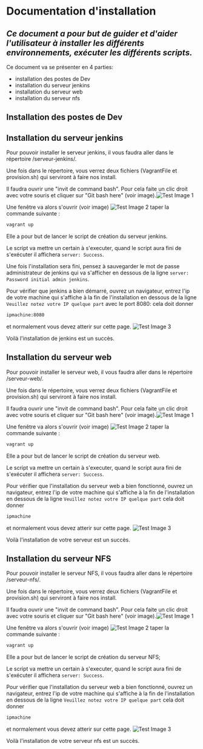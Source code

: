 # Documentation d'installation

## _Ce document a pour but de guider et d'aider l'utilisateur à installer les différents environnements, exécuter les différents scripts._

Ce document va se présenter en 4 parties:
- installation des postes de Dev
- installation du serveur jenkins
- installation du serveur web
- installation du serveur nfs

## Installation des postes de Dev

## Installation du serveur jenkins

Pour pouvoir installer le serveur jenkins, il vous faudra aller dans le répertoire /serveur-jenkins/. 

Une fois dans le répertoire, vous verrez deux fichiers (VagrantFile et provision.sh) qui serviront à faire nos install.

Il faudra ouvrir une "invit de command bash". Pour cela faite un clic droit avec votre souris et cliquer sur "Git bash here" (voir image).![Test Image 1](img/Capture_serveur-jenkins.png)

Une fenêtre va alors s'ouvrir (voir image) ![Test Image 2](img/Capture_serveur-jenkins_bash.png) taper la commande suivante :
```sh
vagrant up
```

Elle a pour but de lancer le script de création du serveur jenkins.

Le script va mettre un certain à s'executer, quand le script aura fini de s'exécuter il affichera ```server: Success```. 

Une fois l'installation sera fini, pensez à sauvegarder le mot de passe administrateur de jenkins qui va s'afficher en dessous de la ligne ```server: Password initial admin jenkins```.

Pour vérifier que jenkins a bien démarré, ouvrez un navigateur, entrez l'ip de votre machine qui s'affiche à la fin de l'installation en dessous de la ligne ```Veuillez notez votre IP quelque part``` avec le port 8080: cela doit donner 
```sh 
ipmachine:8080 
```
et normalement vous devez atterir sur cette page. ![Test Image 3](img/Capture_serveur-jenkins_browser.png)

Voilà l'installation de jenkins est un succès.

## Installation du serveur web

Pour pouvoir installer le serveur web, il vous faudra aller dans le répertoire /serveur-web/. 

Une fois dans le répertoire, vous verrez deux fichiers (VagrantFile et provision.sh) qui serviront à faire nos install.

Il faudra ouvrir une "invit de command bash". Pour cela faite un clic droit avec votre souris et cliquer sur "Git bash here" (voir image).![Test Image 1](img/Capture_serveur-web.png)

Une fenêtre va alors s'ouvrir (voir image) ![Test Image 2](img/Capture_serveur-jenkins_bash.png) taper la commande suivante :
```sh
vagrant up
```

Elle a pour but de lancer le script de création du serveur web.

Le script va mettre un certain à s'executer, quand le script aura fini de s'exécuter il affichera ```server: Success```.

Pour vérifier que l'installation du serveur web a bien fonctionné, ouvrez un navigateur, entrez l'ip de votre machine qui s'affiche à la fin de l'installation en dessous de la ligne ```Veuillez notez votre IP quelque part``` cela doit donner 
```sh 
ipmachine 
```
et normalement vous devez atterir sur cette page. ![Test Image 3](img/Capture_serveur-web_browser.png)

Voilà l'installation de votre serveur est un succès.

## Installation du serveur NFS

Pour pouvoir installer le serveur NFS, il vous faudra aller dans le répertoire /serveur-nfs/. 

Une fois dans le répertoire, vous verrez deux fichiers (VagrantFile et provision.sh) qui serviront à faire nos install.

Il faudra ouvrir une "invit de command bash". Pour cela faite un clic droit avec votre souris et cliquer sur "Git bash here" (voir image).![Test Image 1](img/Capture_serveur-web.png)

Une fenêtre va alors s'ouvrir (voir image) ![Test Image 2](img/Capture_serveur-jenkins_bash.png) taper la commande suivante :
```sh
vagrant up
```

Elle a pour but de lancer le script de création du serveur NFS;

Le script va mettre un certain à s'executer, quand le script aura fini de s'exécuter il affichera ```server: Success```.

Pour vérifier que l'installation du serveur web a bien fonctionné, ouvrez un navigateur, entrez l'ip de votre machine qui s'affiche à la fin de l'installation en dessous de la ligne ```Veuillez notez votre IP quelque part``` cela doit donner 
```sh 
ipmachine 
```
et normalement vous devez atterir sur cette page. ![Test Image 3](img/Capture_serveur-web_browser.png)

Voilà l'installation de votre serveur nfs est un succès.